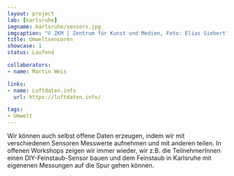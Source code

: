 ```yaml
---
layout: project
lab: [karlsruhe]
imgname: karlsruhe/sensors.jpg
imgcaption: "© ZKM | Zentrum für Kunst und Medien, Foto: Elias Siebert"
title: Umweltsensoren
showcase: 1
status: Laufend

collaborators:
- name: Martin Weis

links:
- name: Luftdaten.info
  url: https://luftdaten.info/

tags:
- Umwelt 
---
```


Wir können auch selbst offene Daten erzeugen, indem wir mit verschiedenen Sensoren Messwerte aufnehmen und mit anderen teilen. In offenen Workshops zeigen wir immer wieder, wir z.B. die TeilnehmerInnen einen DIY-Feinstaub-Sensor bauen und dem Feinstaub in Karlsruhe mit eigenenen Messungen auf die Spur gehen können. 

